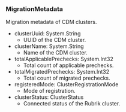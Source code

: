 ### MigrationMetadata
Migration metadata of CDM clusters.

- clusterUuid: System.String
  - UUID of the CDM cluster.
- clusterName: System.String
  - Name of the CDM cluster.
- totalApplicablePrechecks: System.Int32
  - Total count of applicable prechecks.
- totalMigratedPrechecks: System.Int32
  - Total count of migrated prechecks.
- registeredMode: ClusterRegistrationMode
  - Mode of registration.
- clusterStatus: ClusterStatus
  - Connected status of the Rubrik cluster.
